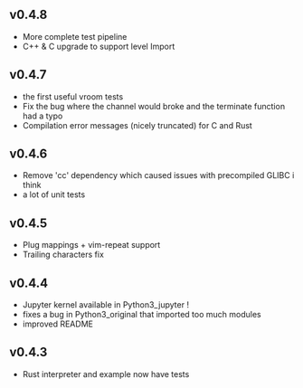 ## v0.4.8
- More complete test pipeline
- C++ & C upgrade to support level Import



## v0.4.7
- the first useful vroom tests
- Fix the bug where the channel would broke and the terminate function had a typo
- Compilation error messages (nicely truncated) for C and Rust

## v0.4.6
- Remove 'cc' dependency which caused issues with precompiled GLIBC i think
- a lot of unit tests


## v0.4.5
- Plug mappings + vim-repeat support
- Trailing characters fix


## v0.4.4
- Jupyter kernel available in Python3_jupyter !
- fixes a bug in Python3_original that imported too much modules
- improved README

## v0.4.3
- Rust interpreter and example now have tests
